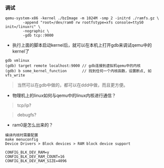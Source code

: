 ### 调试
```shell
qemu-system-x86 -kernel ./bzImage -m 1024M -smp 2 -initrd ./ramfs.gz \
		-append "root=/dev/ram0 rw rootfstype=xfs console=ttyS0 init=/linuxrc" \
		-nographic \
		-gdb tcp::9000
```

* 执行上面的脚本启动kernel后，就可以在本机上打开gdb来调试qemu中的kernel了
```shell
gdb vmlinux
(gdb) target remote localhost:9000 // gdb连接到虚拟机qemu中的内核
(gdb) b some_kernel_function       // 找到任何一个内核函数，设置断点, 如vfs_write
```

> 当然可以在gdb中做的，都可以在ddd中做，而且更方便。

* 物理机上的linux如何与qemu中的linux内核进行通信？
> tcp/ip? 

> debugfs?

* ram0是怎么出来的？
```
编译内核时需要配置
make menuconfig
Device Drivers > Block devices > RAM block device support 

CONFIG_BLK_DEV_RAM=y
CONFIG_BLK_DEV_RAM_COUNT=16
CONFIG_BLK_DEV_RAM_SIZE=4096
```
